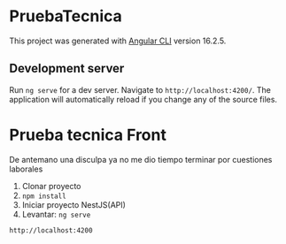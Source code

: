 # PruebaTecnica

This project was generated with [Angular CLI](https://github.com/angular/angular-cli) version 16.2.5.

## Development server

Run `ng serve` for a dev server. Navigate to `http://localhost:4200/`. The application will automatically reload if you change any of the source files.

# Prueba tecnica Front
De antemano una disculpa ya no me dio tiempo terminar por cuestiones laborales

1. Clonar proyecto
2. ```npm install```
3. Iniciar proyecto NestJS(API)
6. Levantar: ```ng serve```
```
http://localhost:4200
